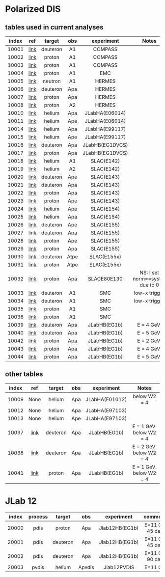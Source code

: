 # Polarized DIS

## tables used in current analyses
| index | ref              | target   | obs  | experiment      | Notes                             |
| :--:  | :--:             | :--:     | :--: | :--:            | :--:                              |
| 10001 | [link][ref10001] | deuteron | A1   | COMPASS         |                                   |
| 10002 | [link][ref10002] | proton   | A1   | COMPASS         |                                   |
| 10003 | [link][ref10003] | proton   | A1   | COMPASS         |                                   |
| 10004 | [link][ref10004] | proton   | A1   | EMC             |                                   |
| 10005 | [link][ref10005] | neutron  | A1   | HERMES          |                                   |
| 10006 | [link][ref10006] | deuteron | Apa  | HERMES          |                                   |
| 10007 | [link][ref10007] | proton   | Apa  | HERMES          |                                   |
| 10008 | [link][ref10008] | proton   | A2   | HERMES          |                                   |
| 10010 | [link][ref10010] | helium   | Apa  | JLabHA(E06014)  |                                   |
| 10011 | [link][ref10011] | helium   | Ape  | JLabHA(E06014)  |                                   |
| 10014 | [link][ref10014] | helium   | Apa  | JLabHA(E99117)  |                                   |
| 10015 | [link][ref10015] | helium   | Ape  | JLabHA(E99117)  |                                   |
| 10016 | [link][ref10016] | deuteron | Apa  | JLabHB(EG1DVCS) |                                   |
| 10017 | [link][ref10017] | proton   | Apa  | JLabHB(EG1DVCS) |                                   |
| 10018 | [link][ref10018] | helium   | A1   | SLAC(E142)      |                                   |
| 10019 | [link][ref10019] | helium   | A2   | SLAC(E142)      |                                   |
| 10020 | [link][ref10020] | deuteron | Ape  | SLAC(E143)      |                                   |
| 10021 | [link][ref10021] | deuteron | Apa  | SLAC(E143)      |                                   |
| 10022 | [link][ref10022] | proton   | Apa  | SLAC(E143)      |                                   |
| 10023 | [link][ref10023] | proton   | Ape  | SLAC(E143)      |                                   |
| 10024 | [link][ref10024] | helium   | Ape  | SLAC(E154)      |                                   |
| 10025 | [link][ref10025] | helium   | Apa  | SLAC(E154)      |                                   |
| 10026 | [link][ref10026] | deuteron | Ape  | SLAC(E155)      |                                   |
| 10027 | [link][ref10027] | deuteron | Apa  | SLAC(E155)      |                                   |
| 10028 | [link][ref10028] | proton   | Ape  | SLAC(E155)      |                                   |
| 10029 | [link][ref10029] | proton   | Apa  | SLAC(E155)      |                                   |
| 10030 | [link][ref10030] | deuteron | Atpe | SLAC(E155x)     |                                   |
| 10031 | [link][ref10031] | proton   | Atpe | SLAC(E155x)     |                                   |
| 10032 | [link][ref10032] | proton   | Apa  | SLACE80E130     | NS: I set norm==syst_c due to  0  |
| 10033 | [link][ref10033] | deuteron | A1   | SMC             | low-x trigger                     |
| 10034 | [link][ref10034] | deuteron | A1   | SMC             | low-x trigger                     |
| 10035 | [link][ref10035] | proton   | A1   | SMC             |                                   |
| 10036 | [link][ref10036] | proton   | A1   | SMC             |                                   |
| 10039 | [link][ref10039] | deuteron | Apa  | JLabHB(EG1b)    | E = 4 GeV.                        |
| 10040 | [link][ref10040] | deuteron | Apa  | JLabHB(EG1b)    | E = 5 GeV.                        |
| 10042 | [link][ref10042] | proton   | Apa  | JLabHB(EG1b)    | E = 2 GeV.                        |
| 10043 | [link][ref10043] | proton   | Apa  | JLabHB(EG1b)    | E = 4 GeV.                        |
| 10044 | [link][ref10044] | proton   | Apa  | JLabHB(EG1b)    | E = 5 GeV.                        |


## other tables
| index | ref              | target   | obs  | experiment      | Notes                             |
| :--:  | :--:             | :--:     | :--: | :--:            | :--:                              |
| 10009 | None             | helium   | Apa  | JLabHA(E01012)  | below W2 = 4                      |
| 10012 | None             | helium   | Apa  | JLabHA(E97103)  |                                   |
| 10013 | None             | helium   | Ape  | JLabHA(E97103)  |                                   |
| 10037 | [link][ref10037] | deuteron | Apa  | JLabHB(EG1b)    | E = 1 GeV.  below W2 = 4          |
| 10038 | [link][ref10038] | deuteron | Apa  | JLabHB(EG1b)    | E = 2 GeV.  below W2 = 4          |
| 10041 | [link][ref10041] | proton   | Apa  | JLabHB(EG1b)    | E = 1 GeV.  below W2 = 4          |

# JLab 12
| index |  process | target   | obs    | experiment     | comments          |
| :--:  |  :--:    | :--:     | :--:   | :--:           | :--:              |
| 20000 |  pdis    | proton   | Apa    | Jlab12HB(EG1b) | E=11 GeV  45 days |
| 20001 |  pdis    | deuteron | Apa    | Jlab12HB(EG1b) | E=11 GeV  45 days |
| 20002 |  pdis    | deuteron | Apa    | Jlab12HB(EG1b) | E=11 GeV  90 days |
| 20003 |  pvdis   | helium   | Apvdis | Jlab12PVDIS    | E=11 GeV          |

[ref10001]: https://inspirehep.net/literature/1501480
[ref10002]: https://inspirehep.net/literature/843494
[ref10003]: https://www.sciencedirect.com/science/article/pii/S037026931500920X
[ref10004]: https://www.sciencedirect.com/science/article/abs/pii/0550321389900898
[ref10005]: https://inspirehep.net/literature/440904
[ref10006]: https://inspirehep.net/literature/726689
[ref10007]: https://inspirehep.net/literature/726689
[ref10008]: https://inspirehep.net/literature/1082840
[ref10009]: blank
[ref10010]: https://inspirehep.net/literature/1299339
[ref10011]: https://journals.aps.org/prl/abstract/10.1103/PhysRevLett.113.022002
[ref10012]: blank
[ref10013]: blank
[ref10014]: https://inspirehep.net/literature/650244
[ref10015]: https://inspirehep.net/literature/650244
[ref10016]: https://journals.aps.org/prc/abstract/10.1103/PhysRevC.90.025212
[ref10017]: https://journals.aps.org/prc/abstract/10.1103/PhysRevC.90.025212
[ref10018]: https://journals.aps.org/prd/abstract/10.1103/PhysRevD.54.6620
[ref10019]: https://journals.aps.org/prd/abstract/10.1103/PhysRevD.54.6620
[ref10020]: https://journals.aps.org/prd/abstract/10.1103/PhysRevD.58.112003
[ref10021]: https://journals.aps.org/prd/abstract/10.1103/PhysRevD.58.112003
[ref10022]: https://journals.aps.org/prd/abstract/10.1103/PhysRevD.58.112003
[ref10023]: https://journals.aps.org/prd/abstract/10.1103/PhysRevD.58.112003
[ref10024]: https://inspirehep.net/files/5837438e365534e9d3fc7225f13260dd
[ref10025]: https://inspirehep.net/files/5837438e365534e9d3fc7225f13260dd
[ref10026]: https://inspirehep.net/literature/493768
[ref10027]: https://inspirehep.net/literature/586656
[ref10028]: https://inspirehep.net/literature/493768
[ref10029]: https://inspirehep.net/literature/530798
[ref10030]: https://inspirehep.net/literature/585675
[ref10031]: https://inspirehep.net/literature/585675
[ref10032]: https://journals.aps.org/prl/abstract/10.1103/PhysRevLett.51.1135
[ref10033]: https://inspirehep.net/literature/499139
[ref10034]: https://inspirehep.net/literature/471981
[ref10035]: https://inspirehep.net/literature/499139
[ref10036]: https://inspirehep.net/literature/471981
[ref10037]: https://journals.aps.org/prc/abstract/10.1103/PhysRevC.92.055201
[ref10038]: https://journals.aps.org/prc/abstract/10.1103/PhysRevC.92.055201
[ref10039]: https://journals.aps.org/prc/abstract/10.1103/PhysRevC.92.055201
[ref10040]: https://journals.aps.org/prc/abstract/10.1103/PhysRevC.92.055201
[ref10041]: https://journals.aps.org/prc/abstract/10.1103/PhysRevC.96.065208
[ref10042]: https://journals.aps.org/prc/abstract/10.1103/PhysRevC.96.065208
[ref10043]: https://journals.aps.org/prc/abstract/10.1103/PhysRevC.96.065208
[ref10044]: https://journals.aps.org/prc/abstract/10.1103/PhysRevC.96.065208




